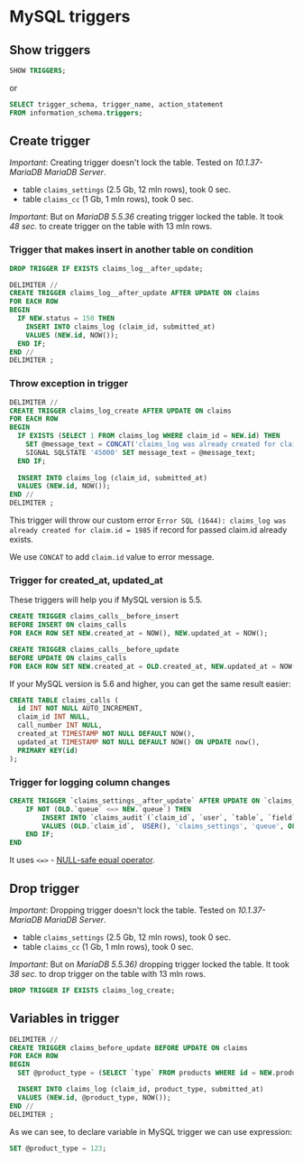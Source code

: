 # MySQL triggers

## Show triggers

```sql
SHOW TRIGGERS;
```

or

```sql
SELECT trigger_schema, trigger_name, action_statement
FROM information_schema.triggers;
```

## Create trigger

*Important*: Creating trigger doesn't lock the table. Tested on *10.1.37-MariaDB MariaDB Server*.
- table `claims_settings` (2.5 Gb, 12 mln rows), took 0 sec.
- table `claims_cc` (1 Gb, 1 mln rows), took 0 sec.

*Important*: But on *MariaDB 5.5.36* creating trigger locked the table. It took *48 sec.* to create trigger on the table with 13 mln rows.

### Trigger that makes insert in another table on condition

```sql
DROP TRIGGER IF EXISTS claims_log__after_update;

DELIMITER //
CREATE TRIGGER claims_log__after_update AFTER UPDATE ON claims 
FOR EACH ROW
BEGIN
  IF NEW.status = 150 THEN
    INSERT INTO claims_log (claim_id, submitted_at)
    VALUES (NEW.id, NOW());
  END IF;
END //
DELIMITER ;
```

### Throw exception in trigger

```sql
DELIMITER //
CREATE TRIGGER claims_log_create AFTER UPDATE ON claims 
FOR EACH ROW
BEGIN
  IF EXISTS (SELECT 1 FROM claims_log WHERE claim_id = NEW.id) THEN
    SET @message_text = CONCAT('claims_log was already created for claim.id = ', NEW.id);
    SIGNAL SQLSTATE '45000' SET message_text = @message_text;
  END IF;
     
  INSERT INTO claims_log (claim_id, submitted_at)
  VALUES (NEW.id, NOW());
END //
DELIMITER ;
```

This trigger will throw our custom error `Error SQL (1644): claims_log was already created for claim.id = 1985` if record for passed claim.id already exists.

We use `CONCAT` to add `claim.id` value to error message.

### Trigger for created_at, updated_at

These triggers will help you if MySQL version is 5.5.

```sql
CREATE TRIGGER claims_calls__before_insert
BEFORE INSERT ON claims_calls
FOR EACH ROW SET NEW.created_at = NOW(), NEW.updated_at = NOW();

CREATE TRIGGER claims_calls__before_update
BEFORE UPDATE ON claims_calls
FOR EACH ROW SET NEW.created_at = OLD.created_at, NEW.updated_at = NOW();
```

If your MySQL version is 5.6 and higher, you can get the same result easier:

```sql
CREATE TABLE claims_calls (
  id INT NOT NULL AUTO_INCREMENT,
  claim_id INT NULL,
  call_number INT NULL,
  created_at TIMESTAMP NOT NULL DEFAULT NOW(),
  updated_at TIMESTAMP NOT NULL DEFAULT NOW() ON UPDATE now(),
  PRIMARY KEY(id)
);
```

### Trigger for logging column changes

```sql
CREATE TRIGGER `claims_settings__after_update` AFTER UPDATE ON `claims_settings` FOR EACH ROW BEGIN
    IF NOT (OLD.`queue` <=> NEW.`queue`) THEN
        INSERT INTO `claims_audit`(`claim_id`, `user`, `table`, `field`, `value_old`, `value_new`) 
        VALUES (OLD.`claim_id`,  USER(), 'claims_settings', 'queue', OLD.`queue`, NEW.`queue`);
    END IF;
END
```
It uses `<=>` - [NULL-safe equal operator](https://mariadb.com/kb/en/null-safe-equal/).

## Drop trigger

*Important*: Dropping trigger doesn't lock the table. Tested on *10.1.37-MariaDB MariaDB Server*.
- table `claims_settings` (2.5 Gb, 12 mln rows), took 0 sec.
- table `claims_cc` (1 Gb, 1 mln rows), took 0 sec.

*Important*: But on *MariaDB 5.5.36)* dropping trigger locked the table. It took *38 sec.* to drop trigger on the table with 13 mln rows.

```sql
DROP TRIGGER IF EXISTS claims_log_create;
```

## Variables in trigger

```sql
DELIMITER //
CREATE TRIGGER claims_before_update BEFORE UPDATE ON claims 
FOR EACH ROW
BEGIN
  SET @product_type = (SELECT `type` FROM products WHERE id = NEW.product_id);

  INSERT INTO claims_log (claim_id, product_type, submitted_at)
  VALUES (NEW.id, @product_type, NOW());
END //
DELIMITER ;
```
As we can see, to declare variable in MySQL trigger we can use expression:

```sql
SET @product_type = 123;
```
